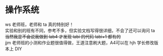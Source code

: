 # 操作系统
ws 老师班，老师和 ta 真的特别好！  
实验和别的班有不同，参考不多，但实验文档写得很详细，不会了还可以询问 ta  
~~当然我是不会说我做到 lab4 才发现 labi 的代码 labi+1 都有的~~  
jjm 老师班的小测和作业题很值得做，王道注意刷大题，A4可以在 hjh 学长修改版本上 DIY
